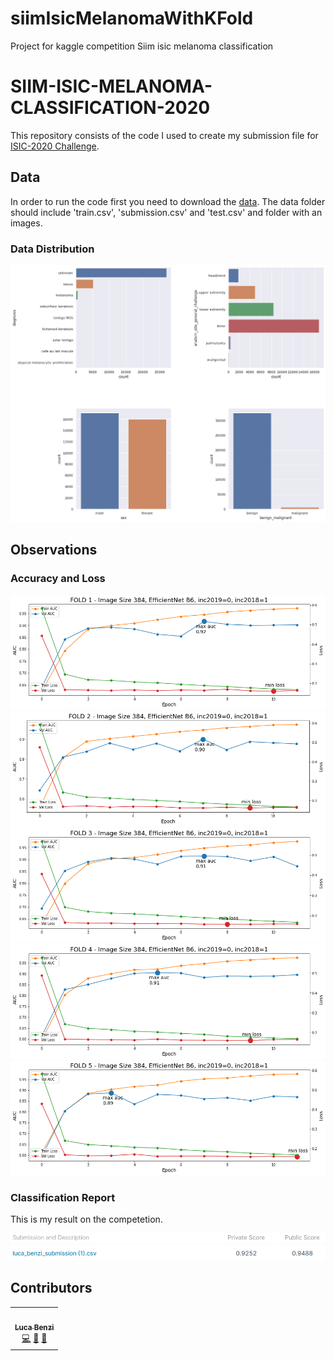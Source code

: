 # siimIsicMelanomaWithKFold
Project for kaggle competition Siim isic melanoma classification

# SIIM-ISIC-MELANOMA-CLASSIFICATION-2020

This repository consists of the code I used to create my submission file for [ISIC-2020 Challenge](https://www.kaggle.com/c/siim-isic-melanoma-classification).

## Data

In order to run the code first you need to download the [data](https://www.kaggle.com/c/siim-isic-melanoma-classification/data).
The data folder should include 'train.csv', 'submission.csv' and 'test.csv' and folder with an images.

### Data Distribution

![dist](images/siim-isic-melanoma-classification_distribuzione.png)

##  Observations


### Accuracy and Loss
![accuracy](images/kFoldModel1.png)
![accuracy](images/kFoldModel2.png)
![accuracy](images/kFoldModel3.png)
![accuracy](images/kFoldModel4.png)
![accuracy](images/kFoldModel5.png)


### Classification Report

This is my result on the competetion.

![report](images/risultatiOttenuti2.PNG)


## Contributors
<table>
  <tr>
    <td align="center"><a href="https://github.com/onboarding92"><br /><sub><b>Luca Benzi</b></sub></a><br /><a href="https://github.com/deepHealthProjectISIC2019/commits?author=BenziLuca" title="Code">💻</a> <a href="#ideas-BenziLuca" title="Ideas, Planning, & Feedback">🤔</a> <a href="#tool-BenziLuca" title="Tools">🔧</a></td>
  </tr>
</table>
